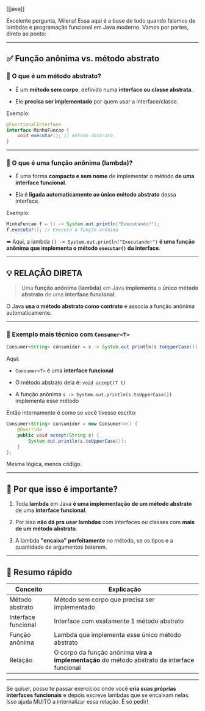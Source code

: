 [[java]]

Excelente pergunta, Milena! Essa aqui é a base de tudo quando falamos de lambdas e programação funcional em Java moderno. Vamos por partes, direto ao ponto:

---

## ✅ Função anônima vs. método abstrato

### 📌 O que é um **método abstrato**?

- É um **método sem corpo**, definido numa **interface ou classe abstrata**.
    
- Ele **precisa ser implementado** por quem usar a interface/classe.
    

Exemplo:

```java
@FunctionalInterface
interface MinhaFuncao {
    void executar(); // método abstrato
}
```

---

### 📌 O que é uma **função anônima** (lambda)?

- É uma forma **compacta e sem nome** de implementar o método **de uma interface funcional**.
    
- Ela é **ligada automaticamente ao único método abstrato** dessa interface.
    

Exemplo:

```java
MinhaFuncao f = () -> System.out.println("Executando!");
f.executar(); // Executa a função anônima
```

➡ Aqui, a lambda `() -> System.out.println("Executando!")` **é uma função anônima que implementa o método `executar()` da interface**.

---

## 💡 RELAÇÃO DIRETA

> Uma **função anônima (lambda)** em Java **implementa** o **único método abstrato** de uma **interface funcional**.

O Java **usa o método abstrato como contrato** e associa a função anônima automaticamente.

---

### 📌 Exemplo mais técnico com `Consumer<T>`

```java
Consumer<String> consumidor = s -> System.out.println(s.toUpperCase());
```

Aqui:

- `Consumer<T>` é uma **interface funcional**
    
- O método abstrato dela é: `void accept(T t)`
    
- A função anônima `s -> System.out.println(s.toUpperCase())` implementa esse método
    

Então internamente é como se você tivesse escrito:

```java
Consumer<String> consumidor = new Consumer<>() {
    @Override
    public void accept(String s) {
        System.out.println(s.toUpperCase());
    }
};
```

Mesma lógica, menos código.

---

## 🎯 Por que isso é importante?

1. Toda **lambda** em Java **é uma implementação de um método abstrato** de uma **interface funcional**.
    
2. Por isso **não dá pra usar lambdas** com interfaces ou classes com **mais de um método abstrato**.
    
3. A lambda **"encaixa" perfeitamente** no método, se os tipos e a quantidade de argumentos baterem.
    

---

## 🧠 Resumo rápido

|Conceito|Explicação|
|---|---|
|Método abstrato|Método sem corpo que precisa ser implementado|
|Interface funcional|Interface com exatamente 1 método abstrato|
|Função anônima|Lambda que implementa esse único método abstrato|
|Relação|O corpo da função anônima **vira a implementação** do método abstrato da interface funcional|

---

Se quiser, posso te passar exercícios onde você **cria suas próprias interfaces funcionais** e depois escreve lambdas que se encaixam nelas. Isso ajuda MUITO a internalizar essa relação. É só pedir!
